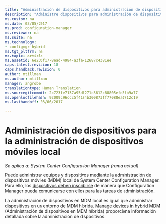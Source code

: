 ```yaml
---
title: "Administración de dispositivos para administración de dispositivos móviles local | Microsoft Docs"
description: "Administre dispositivos para administración de dispositivos móviles local con Configuration Manager."
ms.custom: na
ms.date: 03/05/2017
ms.prod: configuration-manager
ms.reviewer: na
ms.suite: na
ms.technology:
- configmgr-hybrid
ms.tgt_pltfrm: na
ms.topic: article
ms.assetid: 6e233f17-8ead-4984-a3fa-12687c4381ee
caps.latest.revision: 18
caps.handback.revision: 0
author: mtillman
ms.author: mtillman
manager: angrobe
translationtype: Human Translation
ms.sourcegitcommit: 2c723fe7137a95df271c3612c88805efd8fb9a77
ms.openlocfilehash: 92009c96ccc5f4124b300873ff77088ea1712c19
ms.lasthandoff: 03/06/2017

---
```

# <a name="manage-devices-for-on-premises-mobile-device-management"></a>Administración de dispositivos para la administración de dispositivos móviles local

*Se aplica a: System Center Configuration Manager (rama actual)*

Puede administrar equipos y dispositivos mediante la administración de dispositivos móviles (MDM) local de System Center Configuration Manager. Para ello, los [dispositivos deben inscribirse](enroll-devices-on-premises-mdm.md) de manera que Configuration Manager pueda comunicarse con ellos para las tareas de administración.

La administración de dispositivos en MDM local es igual que administrar dispositivos en un entorno de MDM híbrida. [Manage devices in hybrid MDM](wipe-lock-reset-devices.md) (Administración de dispositivos en MDM híbrida) proporciona información detallada sobre la administración de dispositivos.

